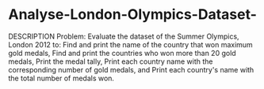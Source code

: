 # Analyse-London-Olympics-Dataset-
DESCRIPTION  Problem:   Evaluate the dataset of the Summer Olympics, London 2012 to:  Find and print the name of the country that won maximum gold medals, Find and print the countries who won more than 20 gold medals, Print the medal tally, Print each country name with the corresponding number of gold medals, and Print each country's name with the total number of medals won.

